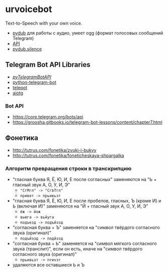 # urvoicebot
Text-to-Speech with your own voice.

- [pydub](https://github.com/jiaaro/pydub) для работы с аудио, умеет ogg (формат голосовых сообщений Telegram)
- [API](https://github.com/jiaaro/pydub/blob/master/API.markdown)
- [pydub.silence](https://github.com/jiaaro/pydub/blob/master/pydub/silence.py)

## Telegram Bot API Libraries
- [_pyTelegramBotAPI_](https://github.com/eternnoir/pyTelegramBotAPI)
- [python-telegram-bot](https://github.com/python-telegram-bot/python-telegram-bot)
- [telepot](https://github.com/nickoala/telepot)
- [aiotg](https://github.com/szastupov/aiotg)

### Bot API
- https://core.telegram.org/bots/api
- https://groosha.gitbooks.io/telegram-bot-lessons/content/chapter7.html

## Фонетика
- http://tutrus.com/fonetika/zvuki-i-bukvy
- http://tutrus.com/fonetika/foneticheskaya-shpargalka

### Алгоритм превращения строки в транскрипцию
- "гласная буква Я, Ё, Ю, И, Е после согласных" заменяются на "Ь + гласный звук А, О, У, И, Э"
  - `"СгМгл" -> "СгЬТгл"`
  - `привет -> прьивьэт`
- "гласная буква Я, Ё, Ю, И, Е после пробелов, гласных, Ъ (кроме И) и Ь (включая И)" заменяются на "Й + гласный звук А, О, У, И, Э"
  - `ёж -> йож`
  - `вьюга -> вьйуга`
  - `подъезд -> подъйэзд`
- "согласная буква + Ъ"  заменяется на "символ твёрдого согласного звука (оригинал)"
  - `подъйэзд -> подйэзд`
- "согласная буква + Ь"  заменяется на "символ мягкого согласного звука (транслит)", если он есть, иначе на "символ твёрдого согласного звука (оригинал)"
  - `прьивьэт -> пrиvэт`
- удаляются все оставшиеся Ь и Ъ
